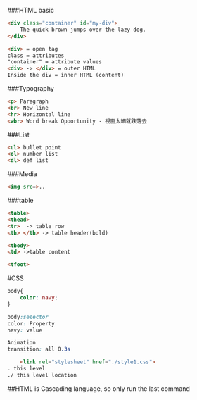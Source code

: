 ###HTML basic

```html
<div class="container" id="my-div">
    The quick brown jumps over the lazy dog.
</div>

<div> = open tag
class = attributes
"container" = attribute values
<div> -> </div> = outer HTML
Inside the div = inner HTML (content)
```

###Typography
```html
<p> Paragraph
<br> New line
<hr> Horizontal line
<wbr> Word break Opportunity - 視窗太細就跌落去
```
###List
```html
<ul> bullet point
<ol> number list
<dl> def list
```
###Media
```html
<img src=>..
```

###table
```html
<table>
<thead>
<tr>  -> table row
<th> </th> -> table header(bold)

<tbody>
<td> ->table content

<tfoot>
```

#CSS
```css
body{ 
    color: navy;
}

body:selector
color: Property
navy: value
```
```css
Animation
transition: all 0.3s
```

```html
    <link rel="stylesheet" href="./style1.css">
. this level
./ this level location
```
##HTML is Cascading language, so only run the last command